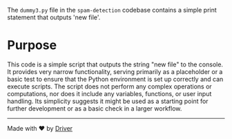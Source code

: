 <!--------------------------------------------------------------------------------->
<!-- IMPORTANT: This file is auto-generated by Driver (https://driver.ai). -------->
<!-- Manual edits may be overwritten on future commits. --------------------------->
<!--------------------------------------------------------------------------------->

The `dummy3.py` file in the `spam-detection` codebase contains a simple print statement that outputs 'new file'.

# Purpose
This code is a simple script that outputs the string "new file" to the console. It provides very narrow functionality, serving primarily as a placeholder or a basic test to ensure that the Python environment is set up correctly and can execute scripts. The script does not perform any complex operations or computations, nor does it include any variables, functions, or user input handling. Its simplicity suggests it might be used as a starting point for further development or as a basic check in a larger workflow.

---
Made with ❤️ by [Driver](https://www.driver.ai/)